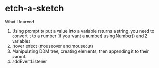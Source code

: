 # etch-a-sketch

What I learned 

1) Using prompt to put a value into a variable returns a string, you need to convert it to a number (if you want a number) using Number() and 2 variables
2) Hover effect (mouseover and mouseout)
3) Manipulating DOM tree, creating elements, then appending it to their parent.
4) addEventListener